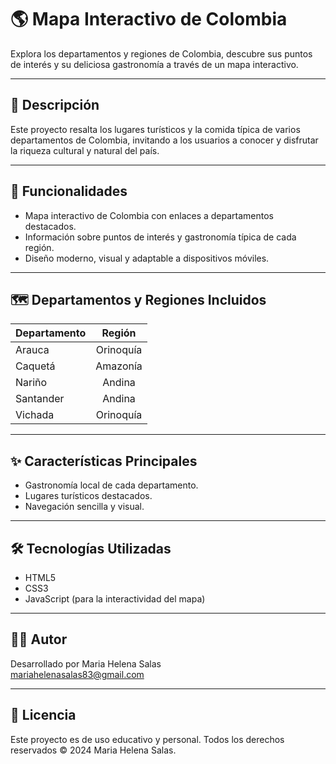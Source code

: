 # 🌎 Mapa Interactivo de Colombia

Explora los departamentos y regiones de Colombia, descubre sus puntos de interés y su deliciosa gastronomía a través de un mapa interactivo.

---

## 📖 Descripción

Este proyecto resalta los lugares turísticos y la comida típica de varios departamentos de Colombia, invitando a los usuarios a conocer y disfrutar la riqueza cultural y natural del país.

---

## 🚀 Funcionalidades

- Mapa interactivo de Colombia con enlaces a departamentos destacados.
- Información sobre puntos de interés y gastronomía típica de cada región.
- Diseño moderno, visual y adaptable a dispositivos móviles.

---

## 🗺️ Departamentos y Regiones Incluidos

| Departamento |   Región     |
|--------------|:------------:|
| Arauca       | Orinoquía    |
| Caquetá      | Amazonía     |
| Nariño       | Andina       |
| Santander    | Andina       |
| Vichada      | Orinoquía    |

---

## ✨ Características Principales

- Gastronomía local de cada departamento.
- Lugares turísticos destacados.
- Navegación sencilla y visual.

---

## 🛠️ Tecnologías Utilizadas

- HTML5
- CSS3
- JavaScript (para la interactividad del mapa)

---

## 👩‍💻 Autor

Desarrollado por Maria Helena Salas  
[mariahelenasalas83@gmail.com](mailto:mariahelenasalas83@gmail.com)

---

## 📄 Licencia

Este proyecto es de uso educativo y personal. Todos los derechos reservados © 2024 Maria Helena Salas.